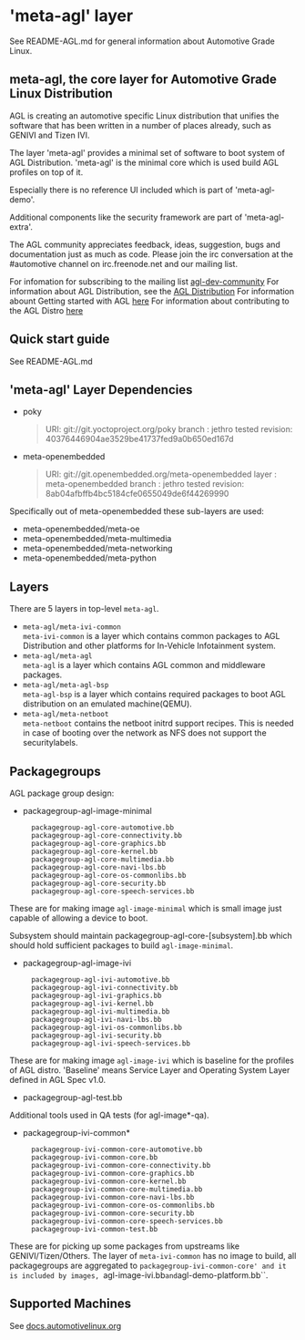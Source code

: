 # 'meta-agl' layer

See README-AGL.md for general information about Automotive Grade Linux.

## meta-agl, the core layer for Automotive Grade Linux Distribution

AGL is creating an automotive specific Linux distribution that unifies
the software that has been written in a number of places already,
such as GENIVI and Tizen IVI.

The layer 'meta-agl' provides a minimal set of software
to boot system of AGL Distribution. 'meta-agl' is the minimal
core which is used build AGL profiles on top of it.

Especially there is no reference UI included which is part of 'meta-agl-demo'.

Additional components like the security framework are part of 'meta-agl-extra'.

The AGL community appreciates feedback, ideas, suggestion, bugs and
documentation just as much as code. Please join the irc conversation
at the #automotive channel on irc.freenode.net and our mailing list.

For infomation for subscribing to the mailing list
    [agl-dev-community](https://lists.automotivelinux.org/g/agl-dev-community)
For information about AGL Distribution, see the
    [AGL Distribution](https://wiki.automotivelinux.org/agl-distro)
For information abount Getting started with AGL
    [here](https://wiki.automotivelinux.org/start/getting-started)
For information about contributing to the AGL Distro
    [here](https://wiki.automotivelinux.org/agl-distro/contributing)

## Quick start guide

See README-AGL.md

## 'meta-agl' Layer Dependencies

* poky
  > URI: git://git.yoctoproject.org/poky
  > branch         : jethro
  > tested revision: 40376446904ae3529be41737fed9a0b650ed167d

* meta-openembedded
  > URI: git://git.openembedded.org/meta-openembedded
  > layer          : meta-openembedded
  > branch         : jethro
  > tested revision: 8ab04afbffb4bc5184cfe0655049de6f44269990

Specifically out of meta-openembedded these sub-layers are used:

* meta-openembedded/meta-oe
* meta-openembedded/meta-multimedia
* meta-openembedded/meta-networking
* meta-openembedded/meta-python

## Layers

There are 5 layers in top-level `meta-agl`.

* `meta-agl/meta-ivi-common`\
  `meta-ivi-common` is a layer which contains common packages to AGL
  Distribution and other platforms for In-Vehicle Infotainment system.
* `meta-agl/meta-agl`\
  `meta-agl` is a layer which contains AGL common and middleware packages.
* `meta-agl/meta-agl-bsp`\
  `meta-agl-bsp` is a layer which contains required packages to boot AGL
  distribution on an emulated machine(QEMU).
* `meta-agl/meta-netboot`\
  `meta-netboot` contains the netboot initrd support recipes. This is needed
  in case of booting over the network as NFS does not support the securitylabels.

## Packagegroups

AGL package group design:

* packagegroup-agl-image-minimal

        packagegroup-agl-core-automotive.bb
        packagegroup-agl-core-connectivity.bb
        packagegroup-agl-core-graphics.bb
        packagegroup-agl-core-kernel.bb
        packagegroup-agl-core-multimedia.bb
        packagegroup-agl-core-navi-lbs.bb
        packagegroup-agl-core-os-commonlibs.bb
        packagegroup-agl-core-security.bb
        packagegroup-agl-core-speech-services.bb

These are for making image ``agl-image-minimal`` which is small image just
capable of allowing a device to boot.

Subsystem should maintain packagegroup-agl-core-[subsystem].bb which should
hold sufficient packages to build ``agl-image-minimal``.

* packagegroup-agl-image-ivi

        packagegroup-agl-ivi-automotive.bb
        packagegroup-agl-ivi-connectivity.bb
        packagegroup-agl-ivi-graphics.bb
        packagegroup-agl-ivi-kernel.bb
        packagegroup-agl-ivi-multimedia.bb
        packagegroup-agl-ivi-navi-lbs.bb
        packagegroup-agl-ivi-os-commonlibs.bb
        packagegroup-agl-ivi-security.bb
        packagegroup-agl-ivi-speech-services.bb

These are for making image ``agl-image-ivi`` which is baseline for the profiles
of AGL distro. 'Baseline' means Service Layer and Operating System Layer defined
in AGL Spec v1.0.

* packagegroup-agl-test.bb

Additional tools used in QA tests (for agl-image*-qa).

* packagegroup-ivi-common*

        packagegroup-ivi-common-core-automotive.bb
        packagegroup-ivi-common-core.bb
        packagegroup-ivi-common-core-connectivity.bb
        packagegroup-ivi-common-core-graphics.bb
        packagegroup-ivi-common-core-kernel.bb
        packagegroup-ivi-common-core-multimedia.bb
        packagegroup-ivi-common-core-navi-lbs.bb
        packagegroup-ivi-common-core-os-commonlibs.bb
        packagegroup-ivi-common-core-security.bb
        packagegroup-ivi-common-core-speech-services.bb
        packagegroup-ivi-common-test.bb

These are for picking up some packages from upstreams like GENIVI/Tizen/Others.
The layer of ``meta-ivi-common`` has no image to build, all packagegroups are
aggregated to ``packagegroup-ivi-common-core' and it is included by images,
``agl-image-ivi.bb`` and ``agl-demo-platform.bb``.

## Supported Machines

See [docs.automotivelinux.org](http://docs.automotivelinux.org)
